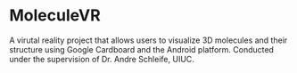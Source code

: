MoleculeVR
=====================
A virutal reality project that allows users to visualize 3D molecules and their structure using Google Cardboard and the Android platform. Conducted under the supervision of Dr. Andre Schleife, UIUC.
